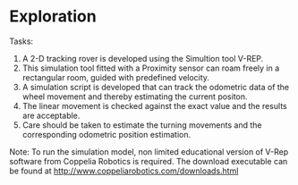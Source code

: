 # Exploration
Tasks:
1. A 2-D tracking rover is developed using the Simultion tool V-REP.
2. This simulation tool fitted with a Proximity sensor can roam freely  in a rectangular room, guided with predefined velocity.
3. A simulation script is developed that can track the odometric data of the wheel movement and thereby estimating the current positon.
4. The linear movement is checked against the exact value and the results are acceptable.
5. Care should be taken to estimate the turning movements and the corresponding odometric position estimation.


Note: To run the simulation model, non limited educational version of V-Rep software from Coppelia Robotics is required. The download executable can be found at http://www.coppeliarobotics.com/downloads.html
